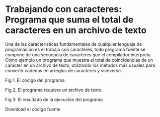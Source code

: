 # Trabajando con caracteres: Programa que suma el total de caracteres en un archivo de texto

Una de las características fundamentales de cualquier lenguaje de programación es el trabajo con caracteres, todo programa fuente se compone de una secuencia de caracteres que el compilador interpreta. Como ejemplo un programa que muestra el total de coincidencias de un carácter en un archivo de texto, utilizando los métodos más usuales para convertir cadenas en arreglos de caracteres y viceversa.

Fig 1. El código del programa.



Fig 2. El programa requiere un archivo de texto.



Fig 3. El resultado de la ejecución del programa.



Download el código fuente.
